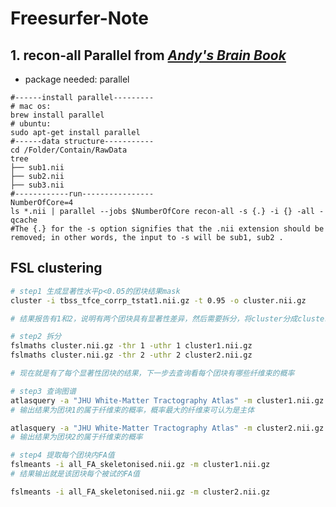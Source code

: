 # Freesurfer-Note
## **1. recon-all Parallel** from *[Andy's Brain Book](https://andysbrainbook.readthedocs.io/en/latest/FreeSurfer/FS_ShortCourse/FS_04_ReconAllParallel.html)*
- package needed: parallel
```
#------install parallel---------
# mac os:
brew install parallel
# ubuntu:
sudo apt-get install parallel
#------data structure-----------
cd /Folder/Contain/RawData
tree
├── sub1.nii
├── sub2.nii
├── sub3.nii
#------------run----------------
NumberOfCore=4
ls *.nii | parallel --jobs $NumberOfCore recon-all -s {.} -i {} -all -qcache
#The {.} for the -s option signifies that the .nii extension should be removed; in other words, the input to -s will be sub1, sub2 .
```
 
## FSL clustering 
``` bash
# step1 生成显著性水平p<0.05的团块结果mask
cluster -i tbss_tfce_corrp_tstat1.nii.gz -t 0.95 -o cluster.nii.gz

# 结果报告有1和2，说明有两个团块具有显著性差异，然后需要拆分，将cluster分成cluster1和cluster2

# step2 拆分
fslmaths cluster.nii.gz -thr 1 -uthr 1 cluster1.nii.gz
fslmaths cluster.nii.gz -thr 2 -uthr 2 cluster2.nii.gz

# 现在就是有了每个显著性团块的结果，下一步去查询看每个团块有哪些纤维束的概率

# step3 查询图谱
atlasquery -a "JHU White-Matter Tractography Atlas" -m cluster1.nii.gz
# 输出结果为团块1的属于纤维束的概率，概率最大的纤维束可认为是主体

atlasquery -a "JHU White-Matter Tractography Atlas" -m cluster2.nii.gz
# 输出结果为团块2的属于纤维束的概率

# step4 提取每个团块内FA值
fslmeants -i all_FA_skeletonised.nii.gz -m cluster1.nii.gz
# 结果输出就是该团块每个被试的FA值

fslmeants -i all_FA_skeletonised.nii.gz -m cluster2.nii.gz
```
